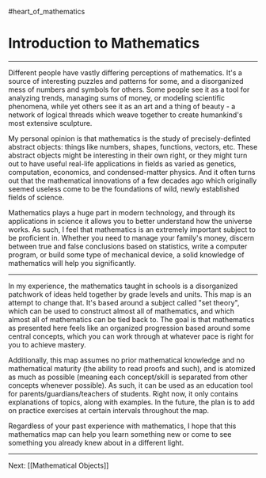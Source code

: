 #heart_of_mathematics

# Introduction to Mathematics

---

Different people have vastly differing perceptions of mathematics. It's a source of interesting puzzles and patterns for some, and a disorganized mess of numbers and symbols for others. Some people see it as a tool for analyzing trends, managing sums of money, or modeling scientific phenomena, while yet others see it as an art and a thing of beauty - a network of logical threads which weave together to create humankind's most extensive sculpture.

My personal opinion is that mathematics is the study of precisely-definted abstract objects: things like numbers, shapes, functions, vectors, etc. These abstract objects might be interesting in their own right, or they might turn out to have useful real-life applications in fields as varied as genetics, computation, economics, and condensed-matter physics. And it often turns out that the mathematical innovations of a few decades ago which originally seemed useless come to be the foundations of wild, newly established fields of science.

Mathematics plays a huge part in modern technology, and through its applications in science it allows you to better understand how the universe works. As such, I feel that mathematics is an extremely important subject to be proficient in. Whether you need to manage your family's money, discern between true and false conclusions based on statistics, write a computer program, or build some type of mechanical device, a solid knowledge of mathematics will help you significantly.

---

In my experience, the mathematics taught in schools is a disorganized patchwork of ideas held together by grade levels and units. This map is an attempt to change that. It's based around a subject called "set theory", which can be used to construct almost all of mathematics, and which almost all of mathematics can be tied back to. The goal is that mathematics as presented here feels like an organized progression based around some central concepts, which you can work through at whatever pace is right for you to achieve mastery.

Additionally, this map assumes no prior mathematical knowledge and no mathematical maturity (the ability to read proofs and such), and is atomized as much as possible (meaning each concept/skill is separated from other concepts whenever possible). As such, it can be used as an education tool for parents/guardians/teachers of students. Right now, it only contains explanations of topics, along with examples. In the future, the plan is to add on practice exercises at certain intervals throughout the map.

Regardless of your past experience with mathematics, I hope that this mathematics map can help you learn something new or come to see something you already knew about in a different light.

---

Next: [[Mathematical Objects]]